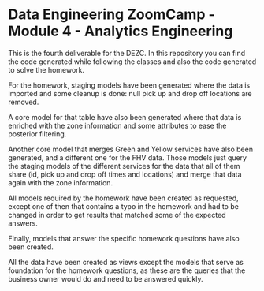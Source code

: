# Data Engineering ZoomCamp - Module 4 - Analytics Engineering

This is the fourth deliverable for the DEZC. In this repository you can find
the code generated while following the classes and also the code generated to
solve the homework.

For the homework, staging models have been generated where the data is
imported and some cleanup is done: null pick up and drop off locations are
removed.

A core model for that table have also been generated where that data is
enriched with the zone information and some attributes to ease the posterior
filtering.

Another core model that merges Green and Yellow services have also
been generated, and a different one for the FHV data.
Those models just query the staging models of the different services for the
data that all of them share (id, pick up and drop off times and locations)
and merge that data again with the zone information.

All models required by the homework have been created as requested, except one
of then that contains a typo in the homework and had to be changed in order
to get results that matched some of the expected answers.

Finally, models that answer the specific homework questions have also been
created.

All the data have been created as views except the models that serve as
foundation for the homework questions, as these are the queries that the
business owner would do and need to be answered quickly.